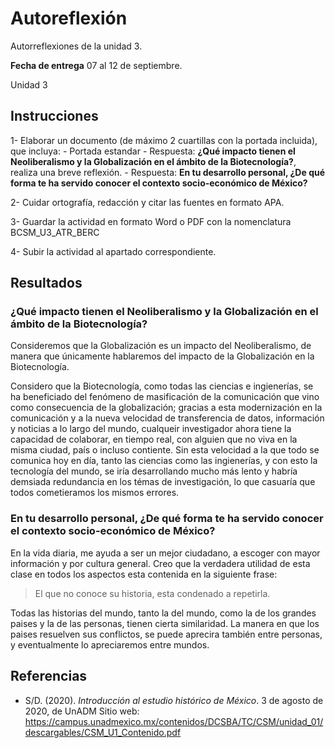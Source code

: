 # Autoreflexión

Autorreflexiones de la unidad 3.

__Fecha de entrega__ 07 al 12 de septiembre.

Unidad 3

## Instrucciones

1- Elaborar un documento (de máximo 2 cuartillas con la portada incluida), que incluya:
	- Portada estandar
	- Respuesta: __¿Qué impacto tienen el Neoliberalismo y la Globalización en el ámbito de la Biotecnología?__, realiza una breve reflexión.
	- Respuesta: __En tu desarrollo personal, ¿De qué forma te ha servido conocer el contexto socio-económico de México?__

2- Cuidar ortografía, redacción y citar las fuentes en formato APA.

3- Guardar la actividad en formato Word o PDF con la nomenclatura BCSM_U3_ATR_BERC

4- Subir la actividad al apartado correspondiente.

## Resultados

### __¿Qué impacto tienen el Neoliberalismo y la Globalización en el ámbito de la Biotecnología?__

Consideremos que la Globalización es un impacto del Neoliberalismo, de manera que únicamente hablaremos del impacto de la Globalización en la Biotecnología.

Considero que la Biotecnología, como todas las ciencias e ingienerías, se ha beneficiado del fenómeno de masificación de la comunicación que vino como consecuencia de la globalización; gracias a esta modernización en la comunicación y a la nueva velocidad de transferencia de datos, información y noticias a lo largo del mundo, cualqueir investigador ahora tiene la capacidad de colaborar, en tiempo real, con alguien que no viva en la misma ciudad, país o incluso contiente. Sin esta velocidad a la que todo se  comunica hoy en día, tanto las ciencias como las ingienerías, y con esto la tecnología del mundo, se iría desarrollando mucho más lento y  habría demsiada redundancia en los témas de investigación, lo que casuaría que todos cometieramos los mismos errores.

###  __En tu desarrollo personal, ¿De qué forma te ha servido conocer el contexto socio-económico de México?__

En la vida diaria, me ayuda a ser un mejor ciudadano, a escoger con mayor información y por cultura general. Creo que la verdadera utilidad de esta clase en todos los aspectos esta contenida en la siguiente frase:

> El que no conoce su historia, esta condenado a repetirla.

Todas las historias del mundo, tanto la del mundo, como la de los grandes paises y la de las personas, tienen cierta similaridad. La manera en que los paises resuelven sus conflictos, se puede aprecira también entre personas, y eventualmente lo apreciaremos entre mundos.

## Referencias

- S/D. (2020). _Introducción al estudio histórico de México_. 3 de agosto de 2020, de UnADM Sitio web: https://campus.unadmexico.mx/contenidos/DCSBA/TC/CSM/unidad_01/descargables/CSM_U1_Contenido.pdf

